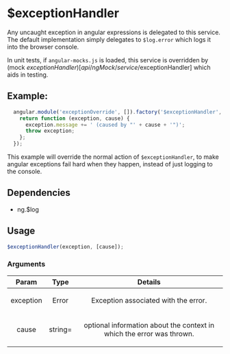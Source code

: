 



# $exceptionHandler











Any uncaught exception in angular expressions is delegated to this service.
The default implementation simply delegates to `$log.error` which logs it into
the browser console.

In unit tests, if `angular-mocks.js` is loaded, this service is overridden by
(mock $exceptionHandler)[api/ngMock/service/$exceptionHandler] which aids in testing.

## Example:

```js
  angular.module('exceptionOverride', []).factory('$exceptionHandler', function () {
    return function (exception, cause) {
      exception.message += ' (caused by "' + cause + '")';
      throw exception;
    };
  });
```

This example will override the normal action of `$exceptionHandler`, to make angular
exceptions fail hard when they happen, instead of just logging to the console.







## Dependencies

* ng.$log



  

## Usage
```js
$exceptionHandler(exception, [cause]);
```





### Arguments

| Param | Type | Details |
| :--: | :--: | :--: |
| exception | Error | <p>Exception associated with the error.</p>  |
| cause | string= | <p>optional information about the context in which the error was thrown.</p>  |










